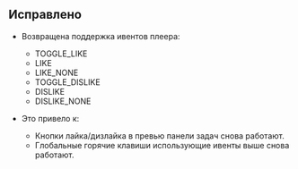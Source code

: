 ## Исправлено
- Возвращена поддержка ивентов плеера:
  - TOGGLE_LIKE
  - LIKE
  - LIKE_NONE
  - TOGGLE_DISLIKE
  - DISLIKE
  - DISLIKE_NONE
  
- Это привело к:
  - Кнопки лайка/дизлайка в превью панели задач снова работают.
  - Глобальные горячие клавиши использующие ивенты выше снова работают.
